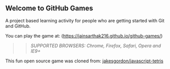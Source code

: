 ## Welcome to GitHub Games

A project based learning activity for people who are getting started with Git and GitHub.

You can play the game at: (https://jainsarthak216.github.io/github-games/)

>> _*SUPPORTED BROWSERS*: Chrome, Firefox, Safari, Opera and IE9+_

This fun open source game was cloned from: [jakesgordon/javascript-tetris](https://github.com/jakesgordon/javascript-tetris)
